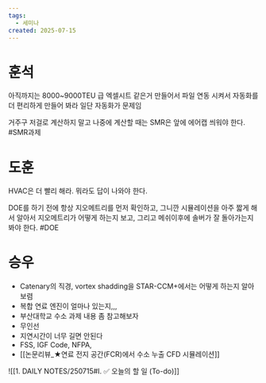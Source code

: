 ```yaml
---
tags:
  - 세미나
created: 2025-07-15
---
```

#  훈석
아직까지는 8000~9000TEU 급
엑셀시트 같은거 만들어서 파일 연동 시켜서 자동화를 더 편리하게 만들어 봐라
일단 자동화가 문제임 

거주구 저걸로 계산하지 말고 나중에 계산할 때는 SMR은 앞에 에어캡 씌워야 한다. #SMR과제 

# 도훈
HVAC은 더 빨리 해라.
뭐라도 답이 나와야 한다.

DOE를 하기 전에 항상 지오메트리를 먼저 확인하고, 그니깐 시뮬레이션을 아주 짧게 해서 알아서 지오메트리가 어떻게 하는지 보고, 그리고 메쉬이후에 솔버가 잘 돌아가는지 봐야 한다. #DOE

# 승우
- Catenary의 직경, vortex shadding을 STAR-CCM+에서는 어떻게 하는지 알아보렴
- 복합 연료 엔진이 얼마나 있는지,,, 
- 부산대학교 수소 과제 내용 좀 참고해보자
- 무인선
- 지연시간이 너무 길면 안된다
- FSS, IGF Code, NFPA, 
- [[논문리뷰_★연료 전지 공간(FCR)에서 수소 누출 CFD 시뮬레이션]]



![[1. DAILY NOTES/250715#I. ✅ 오늘의 할 일 (To-do)]]


 


























